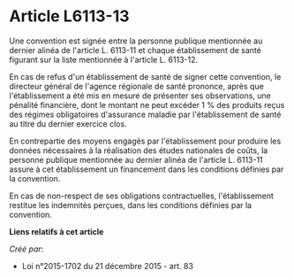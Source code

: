 # Article L6113-13

Une convention est signée entre la personne publique mentionnée au dernier alinéa de l'article L. 6113-11 et chaque
établissement de santé figurant sur la liste mentionnée à l'article L. 6113-12. 

En cas de refus d'un établissement de santé de signer cette convention, le directeur général de l'agence régionale de santé
prononce, après que l'établissement a été mis en mesure de présenter ses observations, une pénalité financière, dont le
montant ne peut excéder 1 % des produits reçus des régimes obligatoires d'assurance maladie par l'établissement de santé au
titre du dernier exercice clos. 

En contrepartie des moyens engagés par l'établissement pour produire les données nécessaires à la réalisation des études
nationales de coûts, la personne publique mentionnée au dernier alinéa de l'article L. 6113-11 assure à cet établissement un
financement dans les conditions définies par la convention. 

En cas de non-respect de ses obligations contractuelles, l'établissement restitue les indemnités perçues, dans les conditions
définies par la convention.

**Liens relatifs à cet article**

_Créé par_:

  - Loi n°2015-1702 du 21 décembre 2015 - art. 83
